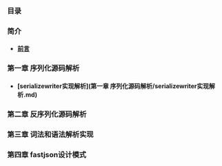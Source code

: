 ### 目录

### 简介

* #### [前言](README.md)

### 第一章 序列化源码解析

* #### [serializewriter实现解析](第一章 序列化源码解析/serializewriter实现解析.md)

### 第二章 反序列化源码解析

### 第三章 词法和语法解析实现

### 第四章 fastjson设计模式



